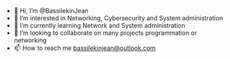 - 👋 Hi, I’m @BassilekinJean
- 👀 I’m interested in Networking, Cybersecurity and System administration
- 🌱 I’m currently learning Network and System administration
- 💞️ I’m looking to collaborate on many projects programmation or networking
- 📫 How to reach me bassilekinjean@outlook.com


<!---
BassilekinJean/BassilekinJean is a ✨ special ✨ repository because its `README.md` (this file) appears on your GitHub profile.
You can click the Preview link to take a look at your changes.
--->
